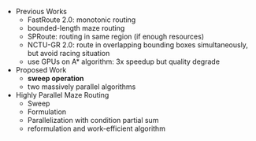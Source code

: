 * Previous Works
	* FastRoute 2.0: monotonic routing
	* bounded-length maze routing
	* SPRoute: routing in same region (if enough resources)
	* NCTU-GR 2.0: route in overlapping bounding boxes simultaneously, but avoid racing situation
	* use GPUs on A* algorithm: 3x speedup but quality degrade
* Proposed Work
	* **sweep operation**
	* two massively parallel algorithms
* Highly Parallel Maze Routing
	* Sweep
	* Formulation
	* Parallelization with condition partial sum
	* reformulation and work-efficient algorithm